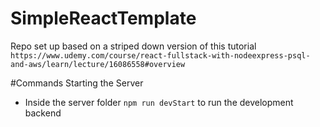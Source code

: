 # SimpleReactTemplate

Repo set up based on a striped down version of this tutorial 
`https://www.udemy.com/course/react-fullstack-with-nodeexpress-psql-and-aws/learn/lecture/16086558#overview`

#Commands
Starting the Server
- Inside the server folder `npm run devStart` to run the development backend
